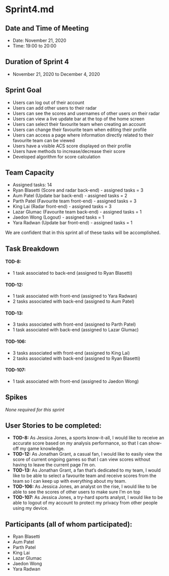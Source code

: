 # Sprint4.md

## Date and Time of Meeting
- Date: November 21, 2020
- Time: 19:00 to 20:00

## Duration of Sprint 4
- November 21, 2020 to December 4, 2020

## Sprint Goal
- Users can log out of their account
- Users can add other users to their radar
- Users can see the scores and usernames of other users on their radar
- Users can view a live update bar at the top of the home screen
- Users can select their favourite team when creating an account
- Users can change their favourite team when editing their profile
- Users can access a page where information directly related to their favourite team can be viewed
- Users have a visible ACS score displayed on their profile
- Users have methods to increase/decrease their score
- Developed algorithm for score calculation

## Team Capacity
- Assigned tasks: 14
- Ryan Blasetti (Score and radar back-end) - assigned tasks = 3
- Aum Patel (Update bar back-end) - assigned tasks = 2
- Parth Patel (Favourite team front-end) - assigned tasks = 3
- King Lai (Radar front-end) - assigned tasks = 3
- Lazar Glumac (Favourite team back-end) - assigned tasks = 1
- Jaedon Wong (Logout) - assigned tasks = 1
- Yara Radwan (Update bar front-end) - assigned tasks = 1

We are confident that in this sprint all of these tasks will be accomplished.

## Task Breakdown
#### TOD-8:
- 1 task associated to back-end (assigned to Ryan Blasetti)

#### TOD-12: 
- 1 task associated with front-end (assigned to Yara Radwan)
- 2 tasks associated with back-end (assigned to Aum Patel)

#### TOD-13: 
- 3 tasks associated with front-end (assigned to Parth Patel)
- 1 task associated with back-end (assigned to Lazar Glumac)

#### TOD-106: 
- 3 tasks associated with front-end (assigned to King Lai)
- 2 tasks associated with back-end (assigned to Ryan Blasetti)

#### TOD-107: 
- 1 task associated with front-end (assigned to Jaedon Wong)

## Spikes
*None required for this sprint*

## User Stories to be completed:
- **TOD-8:**  As Jessica Jones, a sports know-it-all, I would like to receive an accurate score based on my analysis performance, so that I can show-off my game knowledge.
- **TOD-12:**  As Jonathan Grant, a casual fan, I would like to easily view the score of current ongoing games so that I can view scores without having to leave the current page I’m on.
- **TOD-13:**  As Jonathan Grant, a fan that’s dedicated to my team, I would like to be able to select a favourite team and receive scores from the team so I can keep up with everything about my team.
- **TOD-106:**  As Jessica Jones, an analyst on the rise, I would like to be able to see the scores of other users to make sure I'm on top 
- **TOD-107:**  As Jessica Jones, a try-hard sports analyst, I would like to be able to logout of my account to protect my privacy from other people using my device.

## Participants (all of whom participated):
- Ryan Blasetti
- Aum Patel
- Parth Patel
- King Lai
- Lazar Glumac
- Jaedon Wong
- Yara Radwan
